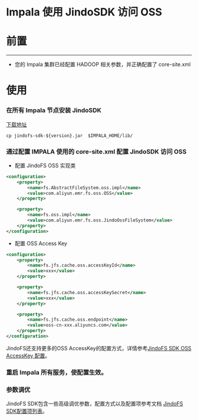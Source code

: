 # Impala 使用 JindoSDK 访问 OSS

# 前置

---
* 您的 Impala 集群已经配置 HADOOP 相关参数，并正确配置了 core-site.xml

# 使用

### 在所有 Impala 节点安装 JindoSDK
[下载地址](jindofs_sdk_download.md)
````
cp jindofs-sdk-${version}.jar  $IMPALA_HOME/lib/
````


### 通过配置 IMPALA 使用的 core-site.xml 配置 JindoSDK  访问 OSS
* 配置 JindoFS OSS 实现类
```xml
<configuration>
    <property>
        <name>fs.AbstractFileSystem.oss.impl</name>
        <value>com.aliyun.emr.fs.oss.OSS</value>
    </property>

    <property>
        <name>fs.oss.impl</name>
        <value>com.aliyun.emr.fs.oss.JindoOssFileSystem</value>
    </property>
</configuration>
```
* 配置 OSS Access Key
```xml
<configuration>
    <property>
        <name>fs.jfs.cache.oss.accessKeyId</name>
        <value>xxx</value>
    </property>

    <property>
        <name>fs.jfs.cache.oss.accessKeySecret</name>
        <value>xxx</value>
    </property>

    <property>
        <name>fs.jfs.cache.oss.endpoint</name>
        <value>oss-cn-xxx.aliyuncs.com</value>
    </property>
</configuration>
```
JindoFS还支持更多的OSS AccessKey的配置方式，详情参考[JindoFS SDK OSS AccessKey 配置](../jindofs_sdk_credential_provider.md)。<br />


### 重启 Impala 所有服务，使配置生效。

### 参数调优
JindoFS SDK包含一些高级调优参数，配置方式以及配置项参考文档 [JindoFS SDK配置项列表](../jindofs_sdk_configuration_list.md)。
<br />

